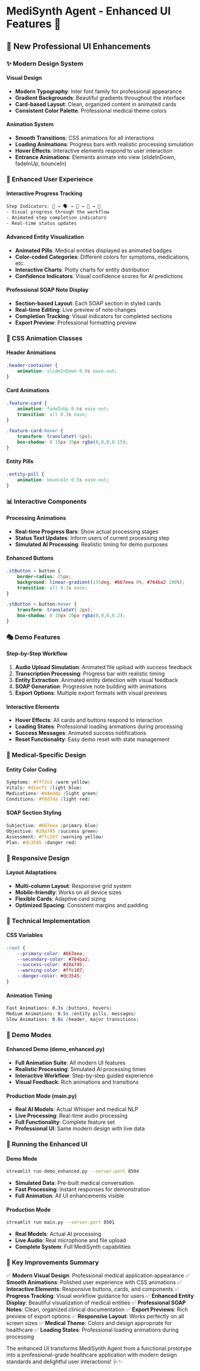 # MediSynth Agent - Enhanced UI Features 🎨

## 🚀 New Professional UI Enhancements

### ✨ Modern Design System

#### **Visual Design**
- **Modern Typography**: Inter font family for professional appearance
- **Gradient Backgrounds**: Beautiful gradients throughout the interface
- **Card-based Layout**: Clean, organized content in animated cards
- **Consistent Color Palette**: Professional medical theme colors

#### **Animation System**
- **Smooth Transitions**: CSS animations for all interactions
- **Loading Animations**: Progress bars with realistic processing simulation
- **Hover Effects**: Interactive elements respond to user interaction
- **Entrance Animations**: Elements animate into view (slideInDown, fadeInUp, bounceIn)

### 🎯 Enhanced User Experience

#### **Interactive Progress Tracking**
```css
Step Indicators: 🎤 → 🗣️ → 🧠 → 📝 → 📄
- Visual progress through the workflow
- Animated step completion indicators
- Real-time status updates
```

#### **Advanced Entity Visualization**
- **Animated Pills**: Medical entities displayed as animated badges
- **Color-coded Categories**: Different colors for symptoms, medications, etc.
- **Interactive Charts**: Plotly charts for entity distribution
- **Confidence Indicators**: Visual confidence scores for AI predictions

#### **Professional SOAP Note Display**
- **Section-based Layout**: Each SOAP section in styled cards
- **Real-time Editing**: Live preview of note changes
- **Completion Tracking**: Visual indicators for completed sections
- **Export Preview**: Professional formatting preview

### 🎨 CSS Animation Classes

#### **Header Animations**
```css
.header-container {
    animation: slideInDown 0.8s ease-out;
}
```

#### **Card Animations**
```css
.feature-card {
    animation: fadeInUp 0.6s ease-out;
    transition: all 0.3s ease;
}

.feature-card:hover {
    transform: translateY(-5px);
    box-shadow: 0 15px 35px rgba(0,0,0,0.15);
}
```

#### **Entity Pills**
```css
.entity-pill {
    animation: bounceIn 0.5s ease-out;
}
```

### 📊 Interactive Components

#### **Processing Animations**
- **Real-time Progress Bars**: Show actual processing stages
- **Status Text Updates**: Inform users of current processing step
- **Simulated AI Processing**: Realistic timing for demo purposes

#### **Enhanced Buttons**
```css
.stButton > button {
    border-radius: 25px;
    background: linear-gradient(135deg, #667eea 0%, #764ba2 100%);
    transition: all 0.3s ease;
}

.stButton > button:hover {
    transform: translateY(-2px);
    box-shadow: 0 10px 20px rgba(0,0,0,0.2);
}
```

### 🎭 Demo Features

#### **Step-by-Step Workflow**
1. **Audio Upload Simulation**: Animated file upload with success feedback
2. **Transcription Processing**: Progress bar with realistic timing
3. **Entity Extraction**: Animated entity detection with visual feedback
4. **SOAP Generation**: Progressive note building with animations
5. **Export Options**: Multiple export formats with visual previews

#### **Interactive Elements**
- **Hover Effects**: All cards and buttons respond to interaction
- **Loading States**: Professional loading animations during processing
- **Success Messages**: Animated success notifications
- **Reset Functionality**: Easy demo reset with state management

### 🏥 Medical-Specific Design

#### **Entity Color Coding**
```css
Symptoms: #fff3cd (warm yellow)
Vitals: #d1ecf1 (light blue)
Medications: #d4edda (light green)
Conditions: #f8d7da (light red)
```

#### **SOAP Section Styling**
```css
Subjective: #667eea (primary blue)
Objective: #28a745 (success green)
Assessment: #ffc107 (warning yellow)
Plan: #dc3545 (danger red)
```

### 📱 Responsive Design

#### **Layout Adaptations**
- **Multi-column Layout**: Responsive grid system
- **Mobile-friendly**: Works on all device sizes
- **Flexible Cards**: Adaptive card sizing
- **Optimized Spacing**: Consistent margins and padding

### 🔧 Technical Implementation

#### **CSS Variables**
```css
:root {
    --primary-color: #667eea;
    --secondary-color: #764ba2;
    --success-color: #28a745;
    --warning-color: #ffc107;
    --danger-color: #dc3545;
}
```

#### **Animation Timing**
```css
Fast Animations: 0.3s (buttons, hovers)
Medium Animations: 0.5s (entity pills, messages)
Slow Animations: 0.8s (header, major transitions)
```

### 🎪 Demo Modes

#### **Enhanced Demo (demo_enhanced.py)**
- **Full Animation Suite**: All modern UI features
- **Realistic Processing**: Simulated AI processing times
- **Interactive Workflow**: Step-by-step guided experience
- **Visual Feedback**: Rich animations and transitions

#### **Production Mode (main.py)**
- **Real AI Models**: Actual Whisper and medical NLP
- **Live Processing**: Real-time audio processing
- **Full Functionality**: Complete feature set
- **Professional UI**: Same modern design with live data

### 🚀 Running the Enhanced UI

#### **Demo Mode**
```bash
streamlit run demo_enhanced.py --server.port 8504
```
- **Simulated Data**: Pre-built medical conversation
- **Fast Processing**: Instant responses for demonstration
- **Full Animation**: All UI enhancements visible

#### **Production Mode**
```bash
streamlit run main.py --server.port 8501
```
- **Real Models**: Actual AI processing
- **Live Audio**: Real microphone and file upload
- **Complete System**: Full MediSynth capabilities

### 🎯 Key Improvements Summary

✅ **Modern Visual Design**: Professional medical application appearance
✅ **Smooth Animations**: Polished user experience with CSS animations
✅ **Interactive Elements**: Responsive buttons, cards, and components
✅ **Progress Tracking**: Visual workflow guidance for users
✅ **Enhanced Entity Display**: Beautiful visualization of medical entities
✅ **Professional SOAP Notes**: Clean, organized clinical documentation
✅ **Export Previews**: Rich preview of export options
✅ **Responsive Layout**: Works perfectly on all screen sizes
✅ **Medical Theme**: Colors and design appropriate for healthcare
✅ **Loading States**: Professional loading animations during processing

The enhanced UI transforms MediSynth Agent from a functional prototype into a professional-grade healthcare application with modern design standards and delightful user interactions! 🩺✨
